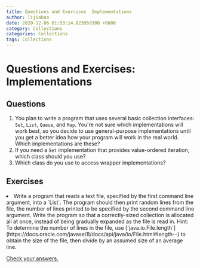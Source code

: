 ```yaml
---
title: Questions and Exercises  Implementations
author: lijiabao
date: 2020-12-06 01:53:14.823959300 +0800
category: Collections
categories: Collections
tags: Collections
---
```


# Questions and Exercises: Implementations

## Questions

1. You plan to write a program that uses several basic collection interfaces: `Set`, `List`, `Queue`, and `Map`. You're not sure which implementations will work best, so you decide to use general-purpose implementations until you get a better idea how your program will work in the real world. Which implementations are these?
1. If you need a `Set` implementation that provides value-ordered iteration, which class should you use?
1. Which class do you use to access wrapper implementations?

## Exercises

<li>Write a program that reads a text file, specified by the first command line argument, into a `List`. The program should then print random lines from the file, the number of lines printed to be specified by the second command line argument. Write the program so that a correctly-sized collection is allocated all at once, instead of being gradually expanded as the file is read in. Hint: To determine the number of lines in the file, use 
[`java.io.File.length`](https://docs.oracle.com/javase/8/docs/api/java/io/File.html#length--) to obtain the size of the file, then divide by an assumed size of an average line.</li>


[Check your answers.](answers.html)
